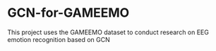 # GCN-for-GAMEEMO
This project uses the GAMEEMO dataset to conduct research on EEG emotion recognition based on GCN
